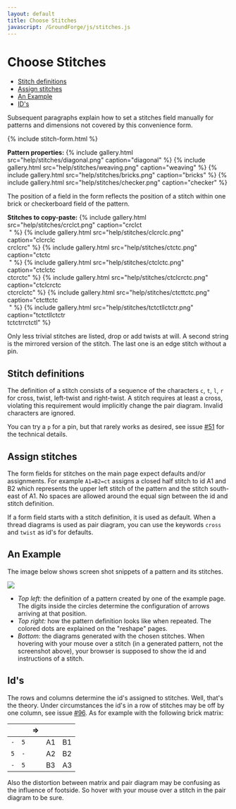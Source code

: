 ```yaml
---
layout: default
title: Choose Stitches
javascript: /GroundForge/js/stitches.js
---
```


Choose Stitches
===============

- [Stitch definitions](#stitch-definitions)
- [Assign stitches](#assign-stitches)
- [An Example](#an-example)
- [ID's](#ids)

Subsequent paragraphs explain how to set a stitches field manually
for patterns and dimensions not covered by this convenience form.

{% include stitch-form.html %}
<script>setVisibility()</script>

**Pattern properties:**
{% include gallery.html src="help/stitches/diagonal.png" caption="diagonal" %}
{% include gallery.html src="help/stitches/weaving.png" caption="weaving" %}
{% include gallery.html src="help/stitches/bricks.png" caption="bricks" %}
{% include gallery.html src="help/stitches/checker.png" caption="checker" %}

The position of a field in the form reflects the position of a stitch
within one brick or checkerboard field of the pattern.

**Stitches to copy-paste:**
{% include gallery.html src="help/stitches/crclct.png" caption="crclct<br>&nbsp;" %}
{% include gallery.html src="help/stitches/clcrclc.png" caption="clcrclc<br>crclcrc" %}
{% include gallery.html src="help/stitches/ctctc.png" caption="ctctc<br>&nbsp;" %}
{% include gallery.html src="help/stitches/ctclctc.png" caption="ctclctc<br>ctcrctc" %}
{% include gallery.html src="help/stitches/ctclcrctc.png" caption="ctclcrctc<br>ctcrclctc" %}
{% include gallery.html src="help/stitches/ctcttctc.png" caption="ctcttctc<br>&nbsp;" %}
{% include gallery.html src="help/stitches/tctctllctctr.png" caption="tctctllctctr<br>tctctrrctctl" %}

Only less trivial stitches are listed, drop or add twists at will.
A second string is the mirrored version of the stitch.
The last one is an edge stitch without a pin.


Stitch definitions
------------------

The definition of a stitch consists of a sequence  of the characters
`c`, `t`, `l`, `r` for cross, twist, left-twist and right-twist. 
A stitch requires at least a cross,
violating this requirement would implicitly change the pair diagram.
Invalid characters are ignored.

You can try a `p` for a pin, but that rarely works as desired,
see issue [#51] for the technical details.


Assign stitches
---------------

The form fields for stitches on the main page expect defaults and/or assignments.
For example `A1=B2=ct` assigns a closed half stitch to id A1 and B2
which represents the upper left stitch of the pattern and the stitch south-east of A1.
No spaces are allowed around the equal sign between the id and stitch definition.

If a form field starts with a stitch definition, it is used as default.
When a thread diagrams is used as pair diagram,
you can use the keywords `cross` and `twist` as id's for defaults.


An Example
----------

The image below shows screen shot snippets of a pattern and its stitches.

![](/GroundForge/help/images/stitch-ids.png)

* _Top left:_ the definition of a pattern created by one of the example page.
  The digits inside the circles determine the configuration of arrows arriving at that position. 
* _Top right:_ how the pattern definition looks like when repeated. The colored dots are explained on the "reshape" pages.
* _Bottom:_ the diagrams generated with the chosen stitches.
  When hovering with your mouse over a stitch (in a generated pattern, not the screenshot above), your browser is supposed to show the id and instructions of a stitch.

[main]: /GroundForge/
[assemble]: /GroundForge/help/Reversed-engineering-of-patterns
[#51]: https://github.com/d-bl/GroundForge/issues/51
[#96]: https://github.com/d-bl/GroundForge/issues/96

Id's
----

The rows and columns determine the id's assigned to stitches.
Well, that's the theory.
Under circumstances the id's in a row of stitches may be off by one column,
see issue [#96]. As for example with the following brick matrix:

` ` | ` ` | => | ` ` | ` ` 
----|-----|----|-----|----
`-` | `5` |    | A1  | B1
`5` | `-` |    | A2  | B2
`-` | `5` |    | B3  | A3

Also the distortion between matrix and pair diagram may be confusing
as the influence of footside.
So hover with your mouse over a stitch in the pair diagram to be sure.
